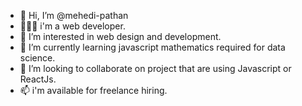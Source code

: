 - 👋 Hi, I’m @mehedi-pathan
- 🧑🏽‍💻 i'm a web developer.
- 👀 I’m interested in web design and development.
- 🌱 I’m currently learning javascript mathematics required for data science.
- 💞️ I’m looking to collaborate on project that are using Javascript or ReactJs.
- 📫 i'm available for freelance hiring.

<!---
mehedi-pathan/mehedi-pathan is a ✨ special ✨ repository because its `README.md` (this file) appears on your GitHub profile.
You can click the Preview link to take a look at your changes.
--->
